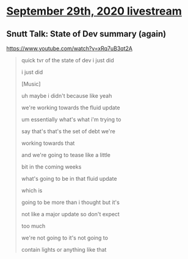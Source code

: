 # [September 29th, 2020 livestream](../2020-09-29.md)
## Snutt Talk: State of Dev summary (again)
https://www.youtube.com/watch?v=xRq7uB3qt2A
> quick tvr of the state of dev i just did
> 
> i just did
> 
> [Music]
> 
> uh maybe i didn't because like yeah
> 
> we're working towards the fluid update
> 
> um essentially what's what i'm trying to
> 
> say that's that's the set of debt we're
> 
> working towards that
> 
> and we're going to tease like a little
> 
> bit in the coming weeks
> 
> what's going to be in that fluid update
> 
> which is
> 
> going to be more than i thought but it's
> 
> not like a major update so don't expect
> 
> too much
> 
> we're not going to it's not going to
> 
> contain lights or anything like that
> 
